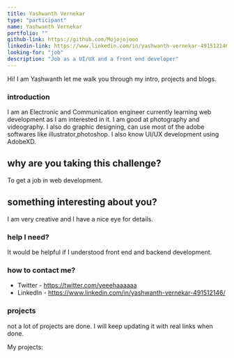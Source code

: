 ```yaml
---
title: Yashwanth Vernekar
type: "participant"
name: Yashwanth Vernekar
portfolio: ""
github-link: https://github.com/Mojojojooo
linkedin-link: https://www.linkedin.com/in/yashwanth-vernekar-491512146/
looking-for: "job"
description: "Job as a UI/UX and a front end developer"
---
```


Hi! I am Yashwanth let me walk you through my intro, projects and blogs.

### introduction

I am an Electronic and Communication engineer currently learning web development as I am interested in it.
I am good at photography and videography. 
I also do graphic designing, can use most of the adobe softwares like illustrator,photoshop.
I also know UI/UX development using AdobeXD.

## why are you taking this challenge?

To get a job in web development.

## something interesting about you?
I am very creative and I have a nice eye for details.
### help I need?

It would be helpful if I understood front end and backend development.

### how to contact me?

- Twitter - https://twitter.com/yeeehaaaaaa
- LinkedIn - https://www.linkedin.com/in/yashwanth-vernekar-491512146/

### projects

not a lot of projects are done. I will keep updating it with real links when done.

My projects:
